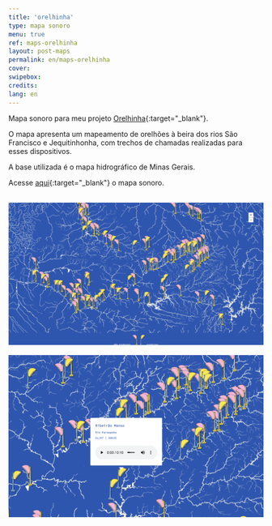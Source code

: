 ```yaml
---
title: 'orelhinha'
type: mapa sonoro
menu: true
ref: maps-orelhinha
layout: post-maps
permalink: en/maps-orelhinha
cover: 
swipebox: 
credits: 
lang: en
---
```



Mapa sonoro para meu projeto [Orelhinha](../orelhinha){:target="_blank"}.

O mapa apresenta um mapeamento de orelhões à beira dos rios São Francisco e Jequitinhonha, com trechos de chamadas realizadas para esses dispositivos.

A base utilizada é o mapa hidrográfico de Minas Gerais. 

Acesse [aqui](../mapa-orelhinha){:target="_blank"} o mapa sonoro.
<br><br>

<img src="../assets/posts/maps-orelhinha.png" class="img-border">
<br><br>

  
<img src="../assets/posts/maps-orelhinha2.png" class="img-border">
<br><br>


